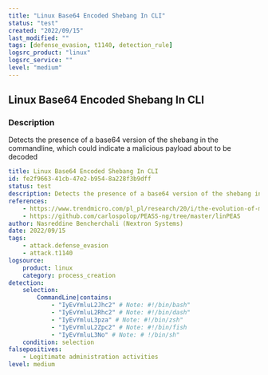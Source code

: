 ```yaml
---
title: "Linux Base64 Encoded Shebang In CLI"
status: "test"
created: "2022/09/15"
last_modified: ""
tags: [defense_evasion, t1140, detection_rule]
logsrc_product: "linux"
logsrc_service: ""
level: "medium"
---
```


## Linux Base64 Encoded Shebang In CLI

### Description

Detects the presence of a base64 version of the shebang in the commandline, which could indicate a malicious payload about to be decoded

```yml
title: Linux Base64 Encoded Shebang In CLI
id: fe2f9663-41cb-47e2-b954-8a228f3b9dff
status: test
description: Detects the presence of a base64 version of the shebang in the commandline, which could indicate a malicious payload about to be decoded
references:
    - https://www.trendmicro.com/pl_pl/research/20/i/the-evolution-of-malicious-shell-scripts.html
    - https://github.com/carlospolop/PEASS-ng/tree/master/linPEAS
author: Nasreddine Bencherchali (Nextron Systems)
date: 2022/09/15
tags:
    - attack.defense_evasion
    - attack.t1140
logsource:
    product: linux
    category: process_creation
detection:
    selection:
        CommandLine|contains:
            - "IyEvYmluL2Jhc2" # Note: #!/bin/bash"
            - "IyEvYmluL2Rhc2" # Note: #!/bin/dash"
            - "IyEvYmluL3pza" # Note: #!/bin/zsh"
            - "IyEvYmluL2Zpc2" # Note: #!/bin/fish
            - "IyEvYmluL3No" # Note: # !/bin/sh"
    condition: selection
falsepositives:
    - Legitimate administration activities
level: medium

```
